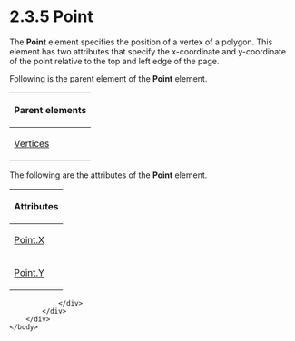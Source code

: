 <html dir="LTR" xmlns:mshelp="http://msdn.microsoft.com/mshelp" xmlns:ddue="http://ddue.schemas.microsoft.com/authoring/2003/5" xmlns:xlink="http://www.w3.org/1999/xlink" xmlns:tool="http://www.microsoft.com/tooltip">
    <head>
        <meta http-equiv="Content-Type" content="text/html; CHARSET=utf-8"></meta>
        <meta name="save" content="history"></meta>
        <title>2.3.5 Point</title>
        <xml>
            <mshelp:toctitle title="2.3.5 Point"></mshelp:toctitle>
            <mshelp:rltitle title="[MS-RGDI]: Point"></mshelp:rltitle>
            <mshelp:keyword index="A" term="4356eb93-0d5c-4112-825e-49796d212310"></mshelp:keyword>
            <mshelp:attr name="DCSext.ContentType" value="open specification"></mshelp:attr>
            <mshelp:attr name="AssetID" value="4356eb93-0d5c-4112-825e-49796d212310"></mshelp:attr>
            <mshelp:attr name="TopicType" value="kbRef"></mshelp:attr>
            <mshelp:attr name="DCSext.Title" value="[MS-RGDI]: Point" />
        </xml>
    </head>
    <body>
        <div id="header">
            <h1 class="heading">2.3.5 Point</h1>
        </div>
        <div id="mainSection">
            <div id="mainBody">
                <div id="allHistory" class="saveHistory"></div>
                <div id="sectionSection0" class="section" name="collapseableSection">
                    

<p>The <b>Point</b> element specifies the position of a vertex
of a polygon. This element has two attributes that specify the x-coordinate and
y-coordinate of the point relative to the top and left edge of the page.</p>

<p>Following is the parent element of the <b>Point</b> element.</p>

<table>
 <thead>
  <tr>
   <th>
   <p>Parent elements</p>
   </th>
  </tr>
 </thead>
 <tr>
  <td>
  <p><a href="1b566f65-12a4-43d1-910f-4a88819726c7.html">Vertices</a></p>
  </td>
 </tr>
</table>

<p>The following are the attributes of the <b>Point</b>
element.</p>

<table>
 <thead>
  <tr>
   <th>
   <p>Attributes</p>
   </th>
  </tr>
 </thead>
 <tr>
  <td>
  <p><a href="4da6454e-ab71-4b76-98a0-63793c307204.html">Point.X</a></p>
  </td>
 </tr>
 <tr>
  <td>
  <p><a href="53083f14-fae8-42a3-bcfe-7c0d1dc468e5.html">Point.Y</a></p>
  </td>
 </tr>
</table>

<p> </p>


                </div>
            </div>
        </div>
    </body>
</html>